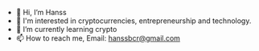 - 👋 Hi, I’m Hanss
- 👀 I'm interested in cryptocurrencies, entrepreneurship and technology.
- 🌱 I’m currently learning crypto
- 📫 How to reach me, Email: hanssbcr@gmail.com

<!---
hanss11/hanss11 is a ✨ special ✨ repository because its `README.md` (this file) appears on your GitHub profile.
You can click the Preview link to take a look at your changes.
--->
